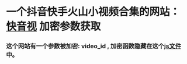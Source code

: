 # 一个抖音快手火山小视频合集的网站： [快音视](https://kuaiyinshi.com) 加密参数获取

### 这个网站有一个参数被加密: video_id , 加密函数隐藏在这个[js文件](https://kys.tqdn.cn/js/main.js?t=1530178376)中。
